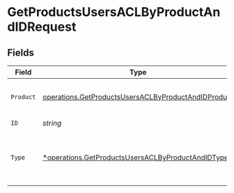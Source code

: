 # GetProductsUsersACLByProductAndIDRequest


## Fields

| Field                                                                                                                      | Type                                                                                                                       | Required                                                                                                                   | Description                                                                                                                |
| -------------------------------------------------------------------------------------------------------------------------- | -------------------------------------------------------------------------------------------------------------------------- | -------------------------------------------------------------------------------------------------------------------------- | -------------------------------------------------------------------------------------------------------------------------- |
| `Product`                                                                                                                  | [operations.GetProductsUsersACLByProductAndIDProduct](../../models/operations/getproductsusersaclbyproductandidproduct.md) | :heavy_check_mark:                                                                                                         | product by which to filter members                                                                                         |
| `ID`                                                                                                                       | *string*                                                                                                                   | :heavy_check_mark:                                                                                                         | user id                                                                                                                    |
| `Type`                                                                                                                     | [*operations.GetProductsUsersACLByProductAndIDType](../../models/operations/getproductsusersaclbyproductandidtype.md)      | :heavy_minus_sign:                                                                                                         | resource type by which to filter access levels                                                                             |